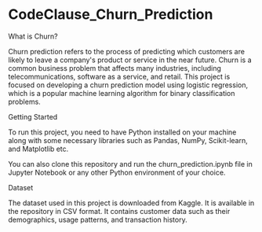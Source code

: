 # CodeClause_Churn_Prediction

What is Churn?

Churn prediction refers to the process of predicting which customers are likely to leave a company's product or service in the near future. Churn is a common business problem that affects many industries, including telecommunications, software as a service, and retail.
This project is focused on developing a churn prediction model using logistic regression, which is a popular machine learning algorithm for binary classification problems.

Getting Started

To run this project, you need to have Python installed on your machine along with some necessary libraries such as Pandas, NumPy, Scikit-learn, and Matplotlib etc.

You can also clone this repository and run the churn_prediction.ipynb file in Jupyter Notebook or any other Python environment of your choice.

Dataset

The dataset used in this project is downloaded from Kaggle.
It is available in the repository in CSV format. It contains customer data such as their demographics, usage patterns, and transaction history.
